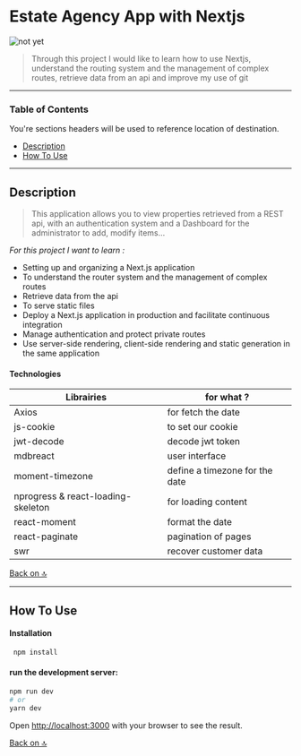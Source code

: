# Estate Agency App with Nextjs
![not yet](project-image-url)
> Through this project I would like to learn how to use Nextjs, understand the routing system and the management of complex routes, retrieve data from an api and improve my use of git

---

### Table of Contents
You're sections headers will be used to reference location of destination.

- [Description](#description)
- [How To Use](#how-to-use)

---

## Description

> This application allows you to view properties retrieved from a REST api, with an authentication system and a Dashboard for the administrator to add, modify items...

*For this project I want to learn :*

- Setting up and organizing a Next.js application
- To understand the router system and the management of complex routes
- Retrieve data from the api
- To serve static files
- Deploy a Next.js application in production and facilitate continuous integration
- Manage authentication and protect private routes
- Use server-side rendering, client-side rendering and static generation in the same application

#### Technologies

Librairies | for what ?
------------ | -------------
Axios | for fetch the date
js-cookie | to set our cookie
jwt-decode | decode jwt token
mdbreact | user interface
moment-timezone | define a timezone for the date
nprogress & react-loading-skeleton | for loading content
react-moment | format the date
react-paginate | pagination of pages
swr | recover customer data

[Back on 🔝](#Estate-agency-app-with-nextjs)

---

## How To Use
#### Installation
```bash
 npm install
```
#### run the development server:

```bash
npm run dev
# or
yarn dev
```

Open [http://localhost:3000](http://localhost:3000) with your browser to see the result.

[Back on 🔝](#Estate-agency-app-with-nextjs)
